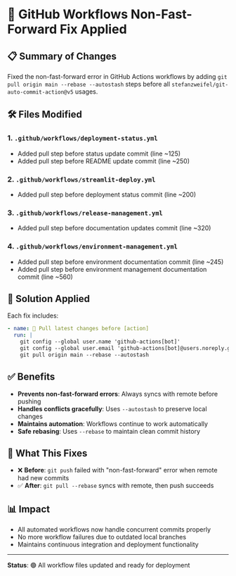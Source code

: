 # 🔧 GitHub Workflows Non-Fast-Forward Fix Applied

## 📋 Summary of Changes

Fixed the non-fast-forward error in GitHub Actions workflows by adding `git pull origin main --rebase --autostash` steps before all `stefanzweifel/git-auto-commit-action@v5` usages.

## 🛠️ Files Modified

### 1. `.github/workflows/deployment-status.yml`

- Added pull step before status update commit (line ~125)
- Added pull step before README update commit (line ~250)

### 2. `.github/workflows/streamlit-deploy.yml`

- Added pull step before deployment status commit (line ~200)

### 3. `.github/workflows/release-management.yml`

- Added pull step before documentation updates commit (line ~320)

### 4. `.github/workflows/environment-management.yml`

- Added pull step before environment documentation commit (line ~245)
- Added pull step before environment management documentation commit (line ~560)

## 🔄 Solution Applied

Each fix includes:

```yaml
- name: 🔄 Pull latest changes before [action]
  run: |
    git config --global user.name 'github-actions[bot]'
    git config --global user.email 'github-actions[bot]@users.noreply.github.com'
    git pull origin main --rebase --autostash
```

## ✅ Benefits

- **Prevents non-fast-forward errors**: Always syncs with remote before pushing
- **Handles conflicts gracefully**: Uses `--autostash` to preserve local changes
- **Maintains automation**: Workflows continue to work automatically
- **Safe rebasing**: Uses `--rebase` to maintain clean commit history

## 🎯 What This Fixes

- ❌ **Before**: `git push` failed with "non-fast-forward" error when remote had new commits
- ✅ **After**: `git pull --rebase` syncs with remote, then push succeeds

## 📊 Impact

- All automated workflows now handle concurrent commits properly
- No more workflow failures due to outdated local branches
- Maintains continuous integration and deployment functionality

---

**Status**: 🟢 All workflow files updated and ready for deployment
